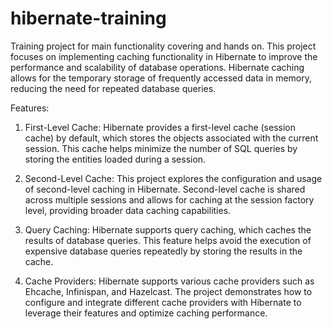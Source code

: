 # hibernate-training

Training project for main functionality covering and hands on.
This project focuses on implementing caching functionality in Hibernate to improve the performance and scalability of database operations. 
Hibernate caching allows for the temporary storage of frequently accessed data in memory, reducing the need for repeated database queries.

Features:
1. First-Level Cache: Hibernate provides a first-level cache (session cache) by default, which stores the objects associated with the current session. This cache helps minimize the number of SQL queries by storing the entities loaded during a session.

2. Second-Level Cache: This project explores the configuration and usage of second-level caching in Hibernate. Second-level cache is shared across multiple sessions and allows for caching at the session factory level, providing broader data caching capabilities.

3. Query Caching: Hibernate supports query caching, which caches the results of database queries. This feature helps avoid the execution of expensive database queries repeatedly by storing the results in the cache.

4. Cache Providers: Hibernate supports various cache providers such as Ehcache, Infinispan, and Hazelcast. The project demonstrates how to configure and integrate different cache providers with Hibernate to leverage their features and optimize caching performance.
